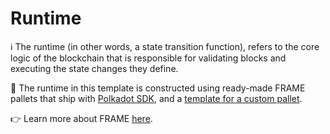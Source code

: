 # Runtime

ℹ️ The runtime (in other words, a state transition function), refers to the core logic of the blockchain that is responsible for
validating blocks and executing the state changes they define.

💁 The runtime in this template is constructed using ready-made FRAME pallets that ship with [Polkadot SDK](https://github.com/paritytech/polkadot-sdk), and a [template for a custom pallet](../pallets/README.md).

👉 Learn more about FRAME [here](https://paritytech.github.io/polkadot-sdk/master/polkadot_sdk_docs/polkadot_sdk/frame_runtime/index.html).

